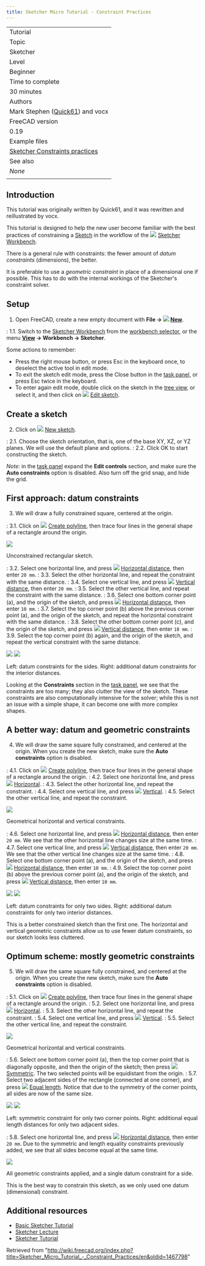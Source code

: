 ```yaml
---
title: Sketcher Micro Tutorial - Constraint Practices
---
```


|                                                                                                    |
| -------------------------------------------------------------------------------------------------- |
| Tutorial                                                                                           |
| Topic                                                                                              |
| Sketcher                                                                                           |
| Level                                                                                              |
| Beginner                                                                                           |
| Time to complete                                                                                   |
| 30 minutes                                                                                         |
| Authors                                                                                            |
| Mark Stephen ([Quick61](/User:Quick61 "User:Quick61")) and vocx                                    |
| FreeCAD version                                                                                    |
| 0.19                                                                                               |
| Example files                                                                                      |
| [Sketcher Constraints practices](https://forum.freecadweb.org/viewtopic.php?f=36&p=371659#p371659) |
| See also                                                                                           |
| _None_                                                                                             |
|                                                                                                    |

## Introduction

This tutorial was originally written by Quick61, and it was rewritten and reillustrated by vocx.

This tutorial is designed to help the new user become familiar with the best practices of constraining a [Sketch](/Sketch "Sketch") in the workflow of the ![](/images/Workbench_Sketcher.svg) [Sketcher Workbench](/Sketcher_Workbench "Sketcher Workbench").

There is a general rule with constraints: the fewer amount of _datum constraints_ (dimensions), the better.

It is preferable to use a _geometric constraint_ in place of a dimensional one if possible. This has to do with the internal workings of the Sketcher's constraint solver.

## Setup

1. Open FreeCAD, create a new empty document with **File → ![](/images/Std_New.svg) [New](/Std_New "Std New")**.

: 1.1. Switch to the [Sketcher Workbench](/Sketcher_Workbench "Sketcher Workbench") from the [workbench selector](/Std_Workbench "Std Workbench"), or the menu **[View](/Std_View_Menu "Std View Menu") → Workbench → Sketcher**.

Some actions to remember:

- Press the right mouse button, or press Esc in the keyboard once, to deselect the active tool in edit mode.
- To exit the sketch edit mode, press the Close button in the [task panel](/Task_panel "Task panel"), or press Esc twice in the keyboard.
- To enter again edit mode, double click on the sketch in the [tree view](/Tree_view "Tree view"), or select it, and then click on ![](/images/Sketcher_EditSketch.svg) [Edit sketch](/Sketcher_EditSketch "Sketcher EditSketch").

## Create a sketch

2. Click on ![](/images/Sketcher_NewSketch.svg) [New sketch](/Sketcher_NewSketch "Sketcher NewSketch").

: 2.1. Choose the sketch orientation, that is, one of the base XY, XZ, or YZ planes. We will use the default plane and options.
: 2.2. Click OK to start constructing the sketch.

_Note:_ in the [task panel](/Task_panel "Task panel") expand the **Edit controls** section, and make sure the **Auto constraints** option is disabled. Also turn off the grid snap, and hide the grid.

## First approach: datum constraints

3. We will draw a fully constrained square, centered at the origin.

: 3.1. Click on ![](/images/Sketcher_CreatePolyline.svg) [Create polyline](/Sketcher_CreatePolyline "Sketcher CreatePolyline"), then trace four lines in the general shape of a rectangle around the origin.

![](/images/01a_Sk02_Sketcher_Rectangle_unconstrained.png)

Unconstrained rectangular sketch.

: 3.2. Select one horizontal line, and press ![](/images/Constraint_HorizontalDistance.svg) [Horizontal distance](/Sketcher_ConstrainDistanceX "Sketcher ConstrainDistanceX"), then enter `20 mm`.
: 3.3. Select the other horizontal line, and repeat the constraint with the same distance.
: 3.4. Select one vertical line, and press ![](/images/Constraint_VerticalDistance.svg) [Vertical distance](/Sketcher_ConstrainDistanceY "Sketcher ConstrainDistanceY"), then enter `20 mm`.
: 3.5. Select the other vertical line, and repeat the constraint with the same distance.
: 3.6. Select one bottom corner point (a), and the origin of the sketch, and press ![](/images/Constraint_HorizontalDistance.svg) [Horizontal distance](/Sketcher_ConstrainDistanceX "Sketcher ConstrainDistanceX"), then enter `10 mm`.
: 3.7. Select the top corner point (b) above the previous corner point (a), and the origin of the sketch, and repeat the horizontal constraint with the same distance.
: 3.8. Select the other bottom corner point (c), and the origin of the sketch, and press ![](/images/Constraint_VerticalDistance.svg) [Vertical distance](/Sketcher_ConstrainDistanceY "Sketcher ConstrainDistanceY"), then enter `10 mm`.
: 3.9. Select the top corner point (b) again, and the origin of the sketch, and repeat the vertical constraint with the same distance.

![](/images/01b_Sk02_Sketcher_Rectangle_constrained_lengths_1.png) ![](/images/01c_Sk02_Sketcher_Rectangle_constrained_lengths_2.png)

Left: datum constraints for the sides. Right: additional datum constraints for the interior distances.

Looking at the **Constraints** section in the [task panel](/Task_panel "Task panel"), we see that the constraints are too many; they also clutter the view of the sketch. These constraints are also computationally intensive for the solver; while this is not an issue with a simple shape, it can become one with more complex shapes.

## A better way: datum and geometric constraints

4. We will draw the same square fully constrained, and centered at the origin. When you create the new sketch, make sure the **Auto constraints** option is disabled.

: 4.1. Click on ![](/images/Sketcher_CreatePolyline.svg) [Create polyline](/Sketcher_CreatePolyline "Sketcher CreatePolyline"), then trace four lines in the general shape of a rectangle around the origin.
: 4.2. Select one horizontal line, and press ![](/images/Constraint_Horizontal.svg) [Horizontal](/Sketcher_ConstrainHorizontal "Sketcher ConstrainHorizontal").
: 4.3. Select the other horizontal line, and repeat the constraint.
: 4.4. Select one vertical line, and press ![](/images/Constraint_Vertical.svg) [Vertical](/Sketcher_ConstrainVertical "Sketcher ConstrainVertical").
: 4.5. Select the other vertical line, and repeat the constraint.

![](/images/02a_Sk02_Sketcher_Rectangle_constrained_horizontal-vertical.png)

Geometrical horizontal and vertical constraints.

: 4.6. Select one horizontal line, and press ![](/images/Constraint_HorizontalDistance.svg) [Horizontal distance](/Sketcher_ConstrainDistanceX "Sketcher ConstrainDistanceX"), then enter `20 mm`. We see that the other horizontal line changes size at the same time.
: 4.7. Select one vertical line, and press ![](/images/Constraint_VerticalDistance.svg) [Vertical distance](/Sketcher_ConstrainDistanceY "Sketcher ConstrainDistanceY"), then enter `20 mm`. We see that the other vertical line changes size at the same time.
: 4.8. Select one bottom corner point (a), and the origin of the sketch, and press ![](/images/Constraint_HorizontalDistance.svg) [Horizontal distance](/Sketcher_ConstrainDistanceX "Sketcher ConstrainDistanceX"), then enter `10 mm`.
: 4.9. Select the top corner point (b) above the previous corner point (a), and the origin of the sketch, and press ![](/images/Constraint_VerticalDistance.svg) [Vertical distance](/Sketcher_ConstrainDistanceY "Sketcher ConstrainDistanceY"), then enter `10 mm`.

![](/images/02b_Sk02_Sketcher_Rectangle_constrained_lengths_1.png) ![](/images/02c_Sk02_Sketcher_Rectangle_constrained_lengths_2.png)

Left: datum constraints for only two sides. Right: additional datum constraints for only two interior distances.

This is a better constrained sketch than the first one. The horizontal and vertical geometric constraints allow us to use fewer datum constraints, so our sketch looks less cluttered.

## Optimum scheme: mostly geometric constraints

5. We will draw the same square fully constrained, and centered at the origin. When you create the new sketch, make sure the **Auto constraints** option is disabled.

: 5.1. Click on ![](/images/Sketcher_CreatePolyline.svg) [Create polyline](/Sketcher_CreatePolyline "Sketcher CreatePolyline"), then trace four lines in the general shape of a rectangle around the origin.
: 5.2. Select one horizontal line, and press ![](/images/Constraint_Horizontal.svg) [Horizontal](/Sketcher_ConstrainHorizontal "Sketcher ConstrainHorizontal").
: 5.3. Select the other horizontal line, and repeat the constraint.
: 5.4. Select one vertical line, and press ![](/images/Constraint_Vertical.svg) [Vertical](/Sketcher_ConstrainVertical "Sketcher ConstrainVertical").
: 5.5. Select the other vertical line, and repeat the constraint.

![](/images/03a_Sk02_Sketcher_Rectangle_constrained_horizontal-vertical.png)

Geometrical horizontal and vertical constraints.

: 5.6. Select one bottom corner point (a), then the top corner point that is diagonally opposite, and then the origin of the sketch; then press ![](/images/Constraint_Symmetric.svg) [Symmetric](/Sketcher_ConstrainSymmetric "Sketcher ConstrainSymmetric"). The two selected points will be equidistant from the origin.
: 5.7. Select two adjacent sides of the rectangle (connected at one corner), and press ![](/images/Constraint_EqualLength.svg) [Equal length](/Sketcher_ConstrainEqual "Sketcher ConstrainEqual"). Notice that due to the symmetry of the corner points, all sides are now of the same size.

![](/images/03b_Sk02_Sketcher_Rectangle_constrained_symmetric.png) ![](/images/03c_Sk02_Sketcher_Rectangle_constrained_equal_length.png)

Left: symmetric constraint for only two corner points. Right: additional equal length distances for only two adjacent sides.

: 5.8. Select one horizontal line, and press ![](/images/Constraint_HorizontalDistance.svg) [Horizontal distance](/Sketcher_ConstrainDistanceX "Sketcher ConstrainDistanceX"), then enter `20 mm`. Due to the symmetric and length equality constraints previously added, we see that all sides become equal at the same time.

![](/images/03d_Sk02_Sketcher_Rectangle_constrained_length.png)

All geometric constraints applied, and a single datum constraint for a side.

This is the best way to constrain this sketch, as we only used one datum (dimensional) constraint.

## Additional resources

- [Basic Sketcher Tutorial](/Basic_Sketcher_Tutorial "Basic Sketcher Tutorial")
- [Sketcher Lecture](/Sketcher_Lecture "Sketcher Lecture")
- [Sketcher Tutorial](/Sketcher_Tutorial "Sketcher Tutorial")

Retrieved from "<http://wiki.freecad.org/index.php?title=Sketcher_Micro_Tutorial_-_Constraint_Practices/en&oldid=1467798>"
